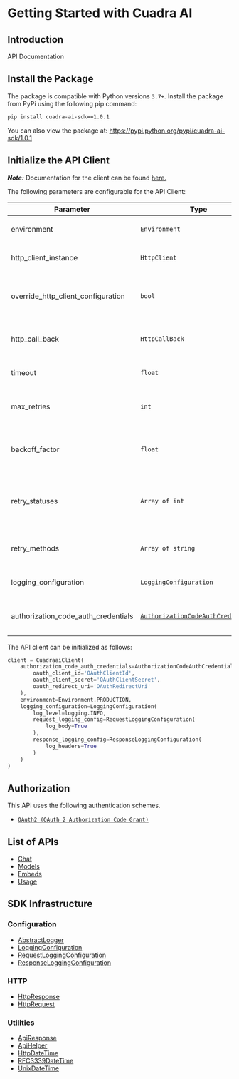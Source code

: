 
# Getting Started with Cuadra AI

## Introduction

API Documentation

## Install the Package

The package is compatible with Python versions `3.7+`.
Install the package from PyPi using the following pip command:

```bash
pip install cuadra-ai-sdk==1.0.1
```

You can also view the package at:
https://pypi.python.org/pypi/cuadra-ai-sdk/1.0.1

## Initialize the API Client

**_Note:_** Documentation for the client can be found [here.](https://www.github.com/dan-cuadra-ai/cuadra-ai-python-sdk/tree/1.0.1/doc/client.md)

The following parameters are configurable for the API Client:

| Parameter | Type | Description |
|  --- | --- | --- |
| environment | `Environment` | The API environment. <br> **Default: `Environment.PRODUCTION`** |
| http_client_instance | `HttpClient` | The Http Client passed from the sdk user for making requests |
| override_http_client_configuration | `bool` | The value which determines to override properties of the passed Http Client from the sdk user |
| http_call_back | `HttpCallBack` | The callback value that is invoked before and after an HTTP call is made to an endpoint |
| timeout | `float` | The value to use for connection timeout. <br> **Default: 30** |
| max_retries | `int` | The number of times to retry an endpoint call if it fails. <br> **Default: 0** |
| backoff_factor | `float` | A backoff factor to apply between attempts after the second try. <br> **Default: 2** |
| retry_statuses | `Array of int` | The http statuses on which retry is to be done. <br> **Default: [408, 413, 429, 500, 502, 503, 504, 521, 522, 524]** |
| retry_methods | `Array of string` | The http methods on which retry is to be done. <br> **Default: ['GET', 'PUT']** |
| logging_configuration | [`LoggingConfiguration`](https://www.github.com/dan-cuadra-ai/cuadra-ai-python-sdk/tree/1.0.1/doc/logging-configuration.md) | The SDK logging configuration for API calls |
| authorization_code_auth_credentials | [`AuthorizationCodeAuthCredentials`](https://www.github.com/dan-cuadra-ai/cuadra-ai-python-sdk/tree/1.0.1/doc/auth/oauth-2-authorization-code-grant.md) | The credential object for OAuth 2 Authorization Code Grant |

The API client can be initialized as follows:

```python
client = CuadraaiClient(
    authorization_code_auth_credentials=AuthorizationCodeAuthCredentials(
        oauth_client_id='OAuthClientId',
        oauth_client_secret='OAuthClientSecret',
        oauth_redirect_uri='OAuthRedirectUri'
    ),
    environment=Environment.PRODUCTION,
    logging_configuration=LoggingConfiguration(
        log_level=logging.INFO,
        request_logging_config=RequestLoggingConfiguration(
            log_body=True
        ),
        response_logging_config=ResponseLoggingConfiguration(
            log_headers=True
        )
    )
)
```

## Authorization

This API uses the following authentication schemes.

* [`OAuth2 (OAuth 2 Authorization Code Grant)`](https://www.github.com/dan-cuadra-ai/cuadra-ai-python-sdk/tree/1.0.1/doc/auth/oauth-2-authorization-code-grant.md)

## List of APIs

* [Chat](https://www.github.com/dan-cuadra-ai/cuadra-ai-python-sdk/tree/1.0.1/doc/controllers/chat.md)
* [Models](https://www.github.com/dan-cuadra-ai/cuadra-ai-python-sdk/tree/1.0.1/doc/controllers/models.md)
* [Embeds](https://www.github.com/dan-cuadra-ai/cuadra-ai-python-sdk/tree/1.0.1/doc/controllers/embeds.md)
* [Usage](https://www.github.com/dan-cuadra-ai/cuadra-ai-python-sdk/tree/1.0.1/doc/controllers/usage.md)

## SDK Infrastructure

### Configuration

* [AbstractLogger](https://www.github.com/dan-cuadra-ai/cuadra-ai-python-sdk/tree/1.0.1/doc/abstract-logger.md)
* [LoggingConfiguration](https://www.github.com/dan-cuadra-ai/cuadra-ai-python-sdk/tree/1.0.1/doc/logging-configuration.md)
* [RequestLoggingConfiguration](https://www.github.com/dan-cuadra-ai/cuadra-ai-python-sdk/tree/1.0.1/doc/request-logging-configuration.md)
* [ResponseLoggingConfiguration](https://www.github.com/dan-cuadra-ai/cuadra-ai-python-sdk/tree/1.0.1/doc/response-logging-configuration.md)

### HTTP

* [HttpResponse](https://www.github.com/dan-cuadra-ai/cuadra-ai-python-sdk/tree/1.0.1/doc/http-response.md)
* [HttpRequest](https://www.github.com/dan-cuadra-ai/cuadra-ai-python-sdk/tree/1.0.1/doc/http-request.md)

### Utilities

* [ApiResponse](https://www.github.com/dan-cuadra-ai/cuadra-ai-python-sdk/tree/1.0.1/doc/api-response.md)
* [ApiHelper](https://www.github.com/dan-cuadra-ai/cuadra-ai-python-sdk/tree/1.0.1/doc/api-helper.md)
* [HttpDateTime](https://www.github.com/dan-cuadra-ai/cuadra-ai-python-sdk/tree/1.0.1/doc/http-date-time.md)
* [RFC3339DateTime](https://www.github.com/dan-cuadra-ai/cuadra-ai-python-sdk/tree/1.0.1/doc/rfc3339-date-time.md)
* [UnixDateTime](https://www.github.com/dan-cuadra-ai/cuadra-ai-python-sdk/tree/1.0.1/doc/unix-date-time.md)

